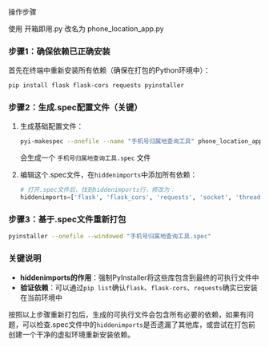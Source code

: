 操作步骤

使用 开箱即用.py 改名为 phone_location_app.py

### 步骤1：确保依赖已正确安装
首先在终端中重新安装所有依赖（确保在打包的Python环境中）：
```bash
pip install flask flask-cors requests pyinstaller
```


### 步骤2：生成.spec配置文件（关键）
1. 生成基础配置文件：
   ```bash
   pyi-makespec --onefile --name "手机号归属地查询工具" phone_location_app.py
   ```
   会生成一个 `手机号归属地查询工具.spec` 文件

2. 编辑这个.spec文件，在`hiddenimports`中添加所有依赖：
   ```python
   # 打开.spec文件后，找到hiddenimports行，修改为：
   hiddenimports=['flask', 'flask_cors', 'requests', 'socket', 'threading', 'webbrowser'],
   ```


### 步骤3：基于.spec文件重新打包
```bash
pyinstaller --onefile --windowed "手机号归属地查询工具.spec"
```


### 关键说明
- **hiddenimports的作用**：强制PyInstaller将这些库包含到最终的可执行文件中
- **验证依赖**：可以通过`pip list`确认`flask`、`flask-cors`、`requests`确实已安装在当前环境中


按照以上步骤重新打包后，生成的可执行文件会包含所有必要的依赖，如果有问题，可以检查.spec文件中的`hiddenimports`是否遗漏了其他库，或尝试在打包前创建一个干净的虚拟环境重新安装依赖。